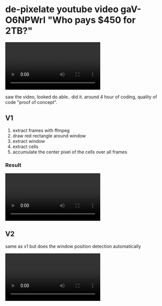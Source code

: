 # de-pixelate youtube video gaV-O6NPWrI "Who pays $450 for 2TB?"

![video](gaV-O6NPWrI.webm)

saw the video, looked do able.. did it.
around 4 hour of coding, quality of code "proof of concept".

## V1

1. extract frames with ffmpeg
2. draw red rectangle around window
3. extract window
4. extract cells
5. accumulate the center pixel of the cells over all frames

### Result

![v1](v1/accumulated/VIDEO_2025-03-22T13:18:23+0100.webm)

## V2

same as v1 but does the window position detection automatically

![v2](v1/accumulated/VIDEO_2025-03-22T13:18:23+0100.webm)
